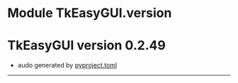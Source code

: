# Module TkEasyGUI.version

# TkEasyGUI version 0.2.49

- audo generated by [pyproject.toml](https://github.com/kujirahand/tkeasygui-python/blob/main/pyproject.toml)

---------------------------



